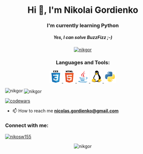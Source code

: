 <h1 align="center">Hi 👋, I'm Nikolai Gordienko</h1>
<h3 align="center">I'm currently learning Python</h3>
<h5 align="center">Yes, I can solve BuzzFizz ;-)</h5>
<h5 align="center"> </h5>
<p align="center"> <a href="https://github.com/ryo-ma/github-profile-trophy"><img src="https://github-profile-trophy.vercel.app/?username=nikgor" alt="nikgor" /></a> </p>



<h3 align="center">Languages and Tools:</h3>
<p align="center"> <a href="https://www.w3schools.com/css/" target="_blank" rel="noreferrer"> <img src="https://raw.githubusercontent.com/devicons/devicon/master/icons/css3/css3-original-wordmark.svg" alt="css3" width="40" height="40"/> </a> <a href="https://www.w3.org/html/" target="_blank" rel="noreferrer"> <img src="https://raw.githubusercontent.com/devicons/devicon/master/icons/html5/html5-original-wordmark.svg" alt="html5" width="40" height="40"/> </a> <a href="https://www.java.com" target="_blank" rel="noreferrer"> <img src="https://raw.githubusercontent.com/devicons/devicon/master/icons/java/java-original.svg" alt="java" width="40" height="40"/> </a> <a href="https://www.linux.org/" target="_blank" rel="noreferrer"> <img src="https://raw.githubusercontent.com/devicons/devicon/master/icons/linux/linux-original.svg" alt="linux" width="40" height="40"/> </a> <a href="https://www.python.org" target="_blank" rel="noreferrer"> <img src="https://raw.githubusercontent.com/devicons/devicon/master/icons/python/python-original.svg" alt="python" width="40" height="40"/> </a> </p>

<p><img align="left" src="https://github-readme-stats.vercel.app/api/top-langs?username=nikgor&show_icons=true&locale=en&layout=compact" alt="nikgor" /></p>

<p>&nbsp;<img align="center" src="https://github-readme-stats.vercel.app/api?username=nikgor&show_icons=true&locale=en" alt="nikgor" /></p>

[![codewars](https://www.codewars.com/users/NikGor/badges/small)](https://www.codewars.com/users/NikGor) 
- 📫 How to reach me **nicolas.gordienko@gmail.com**
<h3 align="left">Connect with me:</h3>
<p align="left">
<a href="https://instagram.com/nikosw155" target="blank"><img align="center" src="https://raw.githubusercontent.com/rahuldkjain/github-profile-readme-generator/master/src/images/icons/Social/instagram.svg" alt="nikosw155" height="30" width="40" /></a>
</p>
<p align="center"> <img src="https://komarev.com/ghpvc/?username=nikgor&label=Profile%20views&color=0e75b6&style=flat" alt="nikgor" /> </p>
